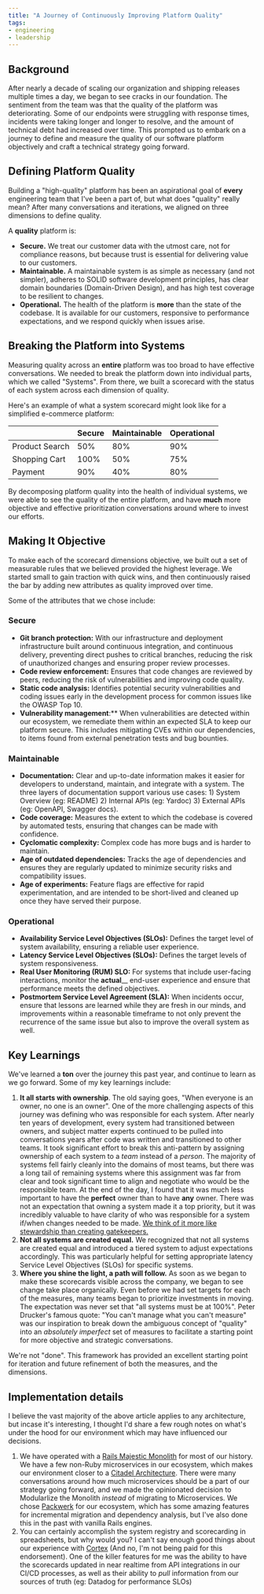 ```yaml
---
title: "A Journey of Continuously Improving Platform Quality"
tags:
- engineering
- leadership
---
```


## Background
After nearly a decade of scaling our organization and shipping releases multiple times a day, we began to see cracks in our foundation.  The sentiment from the team was that the quality of the platform was deteriorating.  Some of our endpoints were struggling with response times, incidents were taking longer and longer to resolve, and the amount of technical debt had increased over time.  This prompted us to embark on a journey to define and measure the quality of our software platform objectively and craft a technical strategy going forward.

## Defining Platform Quality
Building a "high-quality" platform has been an aspirational goal of __every__ engineering team that I've been a part of, but what does "quality" really mean?  After many conversations and iterations, we aligned on three dimensions to define quality.

A **quality** platform is:
* **Secure.**  We treat our customer data with the utmost care, not for compliance reasons, but because trust is essential for delivering value to our customers.
* **Maintainable.**  A maintainable system is as simple as necessary (and not simpler), adheres to SOLID software development principles, has clear domain boundaries (Domain-Driven Design), and has high test coverage to be resilient to changes.
* **Operational.**  The health of the platform is __more__ than the state of the codebase.  It is available for our customers, responsive to performance expectations, and we respond quickly when issues arise.

## Breaking the Platform into Systems
Measuring quality across an __entire__ platform was too broad to have effective conversations.  We needed to break the platform down into individual parts, which we called "Systems".  From there, we built a scorecard with the status of each system across each dimension of quality.

Here's an example of what a system scorecard might look like for a simplified e-commerce platform:

|                | Secure  | Maintainable | Operational |
|----------------|---------|--------------|-------------|
| Product Search | 50%     | 80%          | 90%         |
| Shopping Cart  | 100%    | 50%          | 75%         |
| Payment        | 90%     | 40%          | 80%         |

By decomposing platform quality into the health of individual systems, we were able to see the quality of the entire platform, and have __much__ more objective and effective prioritization conversations around where to invest our efforts.

## Making It Objective
To make each of the scorecard dimensions objective, we built out a set of measurable rules that we believed provided the highest leverage.  We started small to gain traction with quick wins, and then continuously raised the bar by adding new attributes as quality improved over time. 

Some of the attributes that we chose include:

### Secure

* **Git branch protection:**  With our infrastructure and deployment infrastructure built around continuous integration, and continuous delivery, preventing direct pushes to critical branches, reducing the risk of unauthorized changes and ensuring proper review processes. 
* **Code review enforcement:** Ensures that code changes are reviewed by peers, reducing the risk of vulnerabilities and improving code quality. 
* **Static code analysis:** Identifies potential security vulnerabilities and coding issues early in the development process for common issues like the OWASP Top 10.  
* **Vulnerability management**:**  When vulnerabilities are detected within our ecosystem, we remediate them within an expected SLA to keep our platform secure.  This includes mitigating CVEs within our dependencies, to items found from external penetration tests and bug bounties.

### Maintainable

* **Documentation:** Clear and up-to-date information makes it easier for developers to understand, maintain, and integrate with a system. The three layers of documentation support various use cases: 1) System Overview (eg: README) 2) Internal APIs (eg: Yardoc) 3) External APIs (eg: OpenAPI, Swagger docs).
* **Code coverage:** Measures the extent to which the codebase is covered by automated tests, ensuring that changes can be made with confidence. 
* **Cyclomatic complexity:** Complex code has more bugs and is harder to maintain.
* **Age of outdated dependencies:** Tracks the age of dependencies and ensures they are regularly updated to minimize security risks and compatibility issues. 
* **Age of experiments:** Feature flags are effective for rapid experimentation, and are intended to be short-lived and cleaned up once they have served their purpose.

### Operational

* **Availability Service Level Objectives (SLOs):** Defines the target level of system availability, ensuring a reliable user experience. 
* **Latency Service Level Objectives (SLOs):** Defines the target levels of system responsiveness. 
* **Real User Monitoring (RUM) SLO:** For systems that include user-facing interactions, monitor the **actual**__ end-user experience and ensure that performance meets the defined objectives. 
* **Postmortem Service Level Agreement (SLA):** When incidents occur, ensure that lessons are learned while they are fresh in our minds, and improvements within a reasonable timeframe to not only prevent the recurrence of the same issue but also to improve the overall system as well.  

## Key Learnings
We've learned a __ton__ over the journey this past year, and continue to learn as we go forward.  Some of my key learnings include:

1. **It all starts with ownership**.  The old saying goes, "When everyone is an owner, no one is an owner".  One of the more challenging aspects of this journey was defining who was responsible for each system.  After nearly ten years of development, every system had transitioned between owners, and subject matter experts continued to be pulled into conversations years after code was written and transitioned to other teams.  It took significant effort to break this anti-pattern by assigning ownership of each system to a *team* instead of a *person*.  The majority of systems fell fairly cleanly into the domains of most teams, but there was a long tail of remaining systems where this assignment was far from clear and took significant time to align and negotiate who would be the responsible team.  At the end of the day, I found that it was much less important to have the **perfect** owner than to have __any__ owner.  There was not an expectation that owning a system made it a top priority, but it was incredibly valuable to have clarity of who was responsible for a system if/when changes needed to be made.  [We think of it more like stewardship than creating gatekeepers.](https://build.betterup.com/extreme-ownership-at-betterup/)
2. **Not all systems are created equal.**  We recognized that not all systems are created equal and introduced a tiered system to adjust expectations accordingly. This was particularly helpful for setting appropriate latency Service Level Objectives (SLOs) for specific systems.
3. **Where you shine the light, a path will follow.**  As soon as we began to make these scorecards visible across the company, we began to see change take place organically.  Even before we had set targets for each of the measures, many teams began to prioritize investments in moving.  The expectation was never set that "all systems must be at 100%".  Peter Drucker's famous quote: "You can't manage what you can't measure" was our inspiration to break down the ambiguous concept of "quality" into an *absolutely imperfect* set of measures to facilitate a starting point for more objective and strategic conversations.  

We're not "done".  This framework has provided an excellent starting point for iteration and future refinement of both the measures, and the dimensions.

## Implementation details

I believe the vast majority of the above article applies to any architecture, but incase it's interesting, I thought I'd share a few rough notes on what's under the hood for our environment which may have influenced our decisions.  

1. We have operated with a [Rails Majestic Monolith](https://signalvnoise.com/svn3/the-majestic-monolith/) for most of our history.  We have a few non-Ruby microservices in our ecosystem, which makes our environment closer to a [Citadel Architecture](https://blog.appsignal.com/2020/04/08/the-citadel-architecture-at-appsignal.html).  There were many conversations around how much microservices should be a part of our strategy going forward, and we made the opinionated decision to Modularlize the Monolith *instead* of migrating to Microservices.  We chose [Packwerk](https://github.com/Shopify/packwerk) for our ecosystem, which has some amazing features for incremental migration and dependency analysis, but I've also done this in the past with vanilla Rails engines.
2. You can certainly accomplish the system registry and scorecarding in spreadsheets, but why would you?  I can't say enough good things about our experience with [Cortex](https://app.getcortexapp.com/) (And no, I'm not being paid for this endorsement).  One of the killer features for me was the ability to have the scorecards updated in near realtime from API integrations in our CI/CD processes, as well as their ability to *pull* information from our sources of truth (eg: Datadog for performance SLOs)

